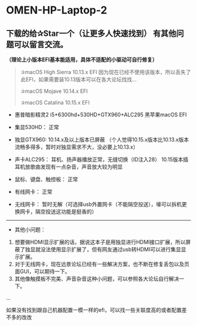 # OMEN-HP-Laptop-2
## 下载的给✰Star一个（让更多人快速找到） 有其他问题可以留言交流。
**（理论上小版本EFI基本能适用，具体不适配的小驱动可自行修复）**
> ✰macOS High Sierra 10.13.x EFI 因为现在已经不使用该版本，所以丢失了此EFI，如果需要装10.13版本可以在各大论坛找找...
> 
> ✰macOS Mojave 10.14.x EFI
> 
> ✰macOS Catalina 10.15.x EFI

- 惠普暗影精灵2
i5+6300hd+530HD+GTX960+ALC295  黑苹果macOS EFI

- 集显530HD：
正常

- 独显GTX960:
10.14.x及以上版本已屏蔽
（个人觉得10.15.x版本比10.13.x版本流畅多得多，暂时对独显需求不大，没必要上10.13.x）

- 声卡ALC295：
耳机、扬声器播放正常，无缝切换（ID注入28）
10.15版本插耳机放歌曲发现有一点杂音，声音放大较为明显

- 鼠标、键盘、触控板：
正常

- 有线网卡：
正常

- 无线网卡：
暂时无解（可选择usb外置网卡（不能隔空投送），壕可以拆机更换网卡，隔空投送这功能是挺香的）


-----
- 其他小问题：
1. 想要做HDMI显示扩展的话，据说这本子是用独显进行HDMI接口扩展，所以屏蔽了独显就没法使用显示扩展了，但有网友通过usb转HDMI可以进行集显显示扩展。
2. 对于无线网卡，现在远景论坛已经有一些解决方案，也不断在修复丢包以及页面GUI，可以期待一下。
3. 其他像触摸板不完美、声音杂音这种小问题，可以参照各大论坛自行解决一下。

...

如果没有找到跟自己机器配置一模一样的efi，可以找一些关联度高的或者配置差不多的改改


